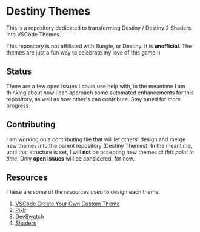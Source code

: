 # Destiny Themes

This is a repository dedicated to transforming Destiny / Destiny 2 Shaders into VSCode Themes. 

This repository is not affiliated with Bungie, or Destiny. It is **unofficial**. The themes are just a fun way to celebrate my love of this game :)

## Status

There are a few open issues I could use help with, in the meantime I am thinking about how I can approach some automated enhancements for this repository, as well as how other's can contribute. Stay tuned for more progress.

## Contributing

I am working on a contributing file that will let others' design and merge new themes into the parent repository (Destiny Themes). In the meantime, until that structure is set, I will **not** be accepting new themes *at this point in time*. Only **open issues** will be considered, for now.

## Resources

These are some of the resources used to design each theme.

1. [VSCode Create Your Own Custom Theme](https://medium.com/wearelaika/vscode-create-your-own-custom-theme-extension-96c67bd753f6)
2. [Pixlr](https://pixlr.com)
3. [DevSwatch](https://apps.apple.com/us/app/devswatch/id1477857867?mt=12)
4. [Shaders](https://d2.destinygamewiki.com/wiki/Shaders)
